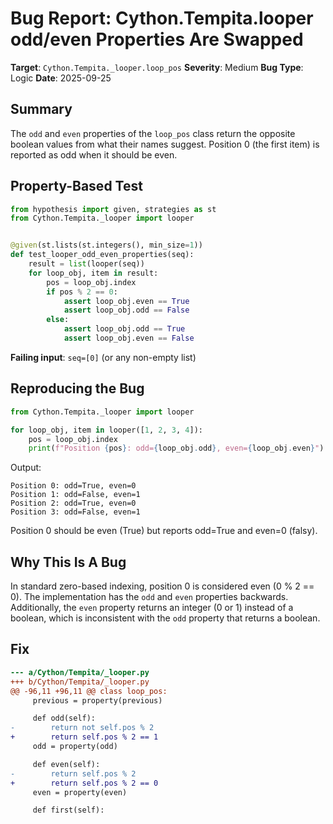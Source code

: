 # Bug Report: Cython.Tempita.looper odd/even Properties Are Swapped

**Target**: `Cython.Tempita._looper.loop_pos`
**Severity**: Medium
**Bug Type**: Logic
**Date**: 2025-09-25

## Summary

The `odd` and `even` properties of the `loop_pos` class return the opposite boolean values from what their names suggest. Position 0 (the first item) is reported as odd when it should be even.

## Property-Based Test

```python
from hypothesis import given, strategies as st
from Cython.Tempita._looper import looper


@given(st.lists(st.integers(), min_size=1))
def test_looper_odd_even_properties(seq):
    result = list(looper(seq))
    for loop_obj, item in result:
        pos = loop_obj.index
        if pos % 2 == 0:
            assert loop_obj.even == True
            assert loop_obj.odd == False
        else:
            assert loop_obj.odd == True
            assert loop_obj.even == False
```

**Failing input**: `seq=[0]` (or any non-empty list)

## Reproducing the Bug

```python
from Cython.Tempita._looper import looper

for loop_obj, item in looper([1, 2, 3, 4]):
    pos = loop_obj.index
    print(f"Position {pos}: odd={loop_obj.odd}, even={loop_obj.even}")
```

Output:
```
Position 0: odd=True, even=0
Position 1: odd=False, even=1
Position 2: odd=True, even=0
Position 3: odd=False, even=1
```

Position 0 should be even (True) but reports odd=True and even=0 (falsy).

## Why This Is A Bug

In standard zero-based indexing, position 0 is considered even (0 % 2 == 0). The implementation has the `odd` and `even` properties backwards. Additionally, the `even` property returns an integer (0 or 1) instead of a boolean, which is inconsistent with the `odd` property that returns a boolean.

## Fix

```diff
--- a/Cython/Tempita/_looper.py
+++ b/Cython/Tempita/_looper.py
@@ -96,11 +96,11 @@ class loop_pos:
     previous = property(previous)

     def odd(self):
-        return not self.pos % 2
+        return self.pos % 2 == 1
     odd = property(odd)

     def even(self):
-        return self.pos % 2
+        return self.pos % 2 == 0
     even = property(even)

     def first(self):
```